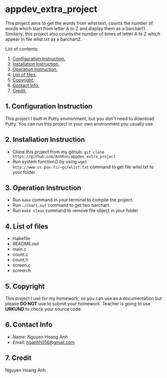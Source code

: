 # appdev_extra_project

This project aims to get the words from wlist.text, counts the number of words which start from letter A to Z and display them 
as a barchart1. Similarly, this project also counts the number of times of letter A to Z which appear in file wlist.txt as a 
barchart2. 

List of contents: 

1. [Configuration Instruction.](https://github.com/AnhKun/appdev_extra_project/blob/master/README.md#1-configuration-instruction) 
2. [Installation Instruction.](https://github.com/AnhKun/appdev_extra_project/blob/master/README.md#2-installation-instruction) 
3. [Operation Instruction.](https://github.com/AnhKun/appdev_extra_project/blob/master/README.md#3-operation-instruction)
4. [List of files.](https://github.com/AnhKun/appdev_extra_project/blob/master/README.md#4-list-of-files) 
5. [Copyright.](https://github.com/AnhKun/appdev_extra_project/blob/master/README.md#5-copyright) 
6. [Contact Info.](https://github.com/AnhKun/appdev_extra_project/blob/master/README.md#6-contact-info) 
7. [Credit.](https://github.com/AnhKun/appdev_extra_project/blob/master/README.md#7-credit)

## 1. Configuration Instruction

This project I built in Putty environment, but you don't need to download Putty. You can run this project in your own 
environment you usually use.

## 2. Installation Instruction

- Clone this project from my github: `git clone https://github.com/AnhKun/appdev_extra_project` 
- Run system function() by using `wget http://www.cc.puv.fi/~gc/wlist.txt` command to get file wlist.txt to your folder

## 3. Operation Instruction

- Run `make` command in your terminal to compile the project. 
- Run `./chart.out` command to get two barchart. 
- Run `make clean` command to remove file object in your folder

## 4. List of files

- makefile 
- README.md 
- main.c 
- count.c 
- count.h 
- screen.c 
- screen.h

## 5. Copyright

This project I use for my homework, so you can use as a documentation but please **DO NOT** use to submit your homework. 
Teacher is going to use **URKUND** to check your source code.

## 6. Contact Info

* Name: Nguyen Hoang Anh 
* Email: nganhh014@gmail.com

## 7. Credit

Nguyen Hoang Anh
